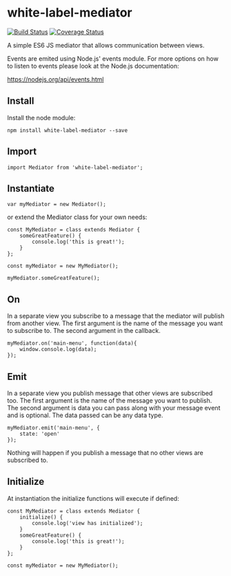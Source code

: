 # white-label-mediator

[![Build Status](https://travis-ci.org/bshack/white-label-mediator.svg?branch=master)](https://travis-ci.org/bshack/white-label-mediator) [![Coverage Status](https://coveralls.io/repos/github/bshack/white-label-mediator/badge.svg?branch=master)](https://coveralls.io/github/bshack/white-label-mediator?branch=master)

A simple ES6 JS mediator that allows communication between views.

Events are emited using Node.js' events module. For more options on how to listen to events please look at the Node.js documentation:

https://nodejs.org/api/events.html

## Install

Install the node module:

```
npm install white-label-mediator --save
```

## Import

```
import Mediator from 'white-label-mediator';
```

## Instantiate

```
var myMediator = new Mediator();
```

or extend the Mediator class for your own needs:

```
const MyMediator = class extends Mediator {
    someGreatFeature() {
        console.log('this is great!');
    }
};

const myMediator = new MyMediator();

myMediator.someGreatFeature();
```

## On

In a separate view you subscribe to a message that the mediator will publish from another view. The first argument is the name of the message you want to subscribe to. The second argument in the callback.

```
myMediator.on('main-menu', function(data){
    window.console.log(data);
});
```

## Emit

In a separate view you publish message that other views are subscribed too. The first argument is the name of the message you want to publish. The second argument is data you can pass along with your message event and is optional. The data passed can be any data type.

```
myMediator.emit('main-menu', {
    state: 'open'
});
```

Nothing will happen if you publish a message that no other views are subscribed to.

## Initialize

At instantiation the initialize functions will execute if defined:

```
const MyMediator = class extends Mediator {
    initialize() {
        console.log('view has initialized');
    }
    someGreatFeature() {
        console.log('this is great!');
    }
};

const myMediator = new MyMediator();
```
